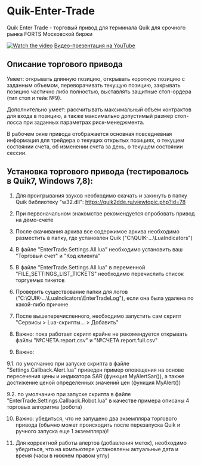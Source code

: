 # Quik-Enter-Trade
Quik Enter Trade - торговый привод для терминала Quik для срочного рынка FORTS Московской биржи

[![Watch the video](https://img.youtube.com/vi/ZY1ffzLYBX4/maxresdefault.jpg)](https://youtu.be/ZY1ffzLYBX4)
[Видео-презентация на YouTube](https://youtu.be/ZY1ffzLYBX4)

## Описание торгового привода

Умеет: открывать длинную позицию, открывать короткую позицию с заданным объемом, переворачивать текущую позицию, закрывать позицию частично либо полностью, выставлять защитные стоп-ордера (тип стоп и тейк №9).

Дополнительно умеет: рассчитывать максимальный объем контрактов для входа в позицию, а также максимально допустимый размер стоп-лосса при заданных параметрах риск-менеджмента.

В рабочем окне привода отображается основная повседневная информация для трейдера о текущих открытых позициях, о текущем состоянии счета, об изменении счета за день, о текущем состоянии сессии.

## Установка торгового привода (тестировалось в Quik7, Windows 7,8):

1. Для проигрывания звуков необходимо скачать и закинуть в папку Quik библиотеку "w32.dll": https://quik2dde.ru/viewtopic.php?id=78

2. При первоначальном знакомстве рекомендуется опробовать привод на демо-счете

3. После скачивания архива все содержимое архива необходимо разместить в папку, где установлен Quik ("C:\QUIK-...\LuaIndicators\")

4. В файле "EnterTrade.Settings.All.lua" необходимо установить ваш "Торговый счет" и "Код клиента"

5. В файле "EnterTrade.Settings.All.lua" в переменной "FILE_SETTINGS_LIST_TICKETS" необходимо перечислить список торгуемых тикетов 

6. Проверить существование папки для логов ("C:\QUIK-...\LuaIndicators\EnterTradeLog"), если она была удалена по какой-либо причине

7. После вышеперечисленного, необходимо запустить сам скрипт "Сервисы > Lua-скрипты... > Добавить" 

8. Важно: пока работает скрипт крайне не рекомендуется открывать файлы "№СЧЕТА.report.csv" и "№СЧЕТА.report.full.csv"

9. Важно: 

9.1. по умолчанию при запуске скрипта в файле "Settings.Callback.Alert.lua" приведен пример оповещения на основе пересечения цены и индикатора SAR (функция MyAlertSar()), а также достижение ценой определенных значений цен (функция MyAlert())

9.2. по умолчанию при запуске скрипта в файле "EnterTrade.Settings.Callback.Robot.lua" в качестве примера описаны 4 торговых алгоритма (робота)

10. Важно: убедиться, что не запущено два экземпляра торгового привода (обычно может происходить после перезапуска Quik и ручного запуска еще 1 экземпляра)!

11. Для корректной работы алертов (добавления меток), необходимо убедиться, что на компьютере установлены актуальные дата и время (часы в нижнем правом углу)
